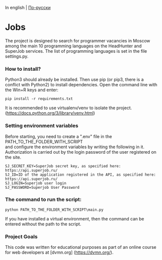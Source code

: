 In english | [По-русски](../README.md)

# Jobs

The project is designed to search for programmer vacancies in Moscow among the main 10 programming languages 
on the HeadHunter and SuperJob services.
The list of programming languages is set in the file settings.py.

### How to install?

Python3 should already be installed.
Then use pip (or pip3, there is a conflict with Python2) to install dependencies.
Open the command line with the Win+R keys and enter:
```
pip install -r requirements.txt
```
It is recommended to use virtualenv/venv to isolate the project.
(https://docs.python.org/3/library/venv.html)


### Setting environment variables

Before starting, you need to create a ".env" file in the PATH_TO_THE_FOLDER_WITH_SCRIPT\
and configure the environment variables by writing the following in it.
Authorization is carried out by the login password of the user registered on the site.
```
SJ_SECRET_KEY=SuperJob secret key, as specified here: https://api.superjob.ru/
SJ_ID=ID of the application registered in the API, as specified here: https://api.superjob.ru/
SJ_LOGIN=Superjob user login
SJ_PASSWORD=Superjob User Password
```


### The command to run the script:
```
python PATH_TO_THE_FOLDER_WITH_SCRIPT\main.py
```
If you have installed a virtual environment, then the command can be entered without the path to the script.


### Project Goals
This code was written for educational purposes as part of an online course for web developers at [dvmn.org]
(https://dvmn.org/).
